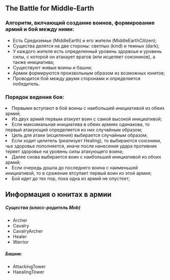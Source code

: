 <h2>The Battle for Middle-Earth</h2>
<h3>Алгоритм, вклчающий создание воинов, формирование армий и бой между ними:</h3>
<ul>
  <li>Есть Средиземье (MiddleEarth) и его жители (MiddleEarthCitizen);</li>
  <li>Существа делятся на две стороны: светлых (kind) и темных (dark);</li>
  <li>У каждого жителя есть определенный уровень здорвоья и уровень силы, с которой он атакаует врагов (или исцеляет союзников), а также инициатива;</li>
  <li>Существуют живые воины и башни;</li>
  <li>Армии формируются произвольным образом из возможных юнитов;</li>
  <li>Проводится бой между двумя сторонами и определяется победитель.</li>
</ul>
<h3>Порядок ведения боя:</h3>
  <li>Первыми вступают в бой воины с наибольшей инициативой из обеих армий;</li>
  <li>Из двух армий первым атакует воин с самой высокой инициативой;</li>
  <li>Если максимальная инициатива в обеих армиях одинакова, то первый атакующий определяется из них случайным образом;</li>
  <li>Цель для атаки (исцеления) выбирается случайным образом;</li>
  <li>Если ходит целитель (реализует Healing), то выбираются союзники, чье здоровье пополняется, иначе после нанесения удара противник теряет здоровье на уровень силы атакующего воина;</li>
  <li>Далее снова выбирается воин с наибольшей инициативой из обоих армий;</li>
  <li>Если очередь дошла до последнего воина с наименьшей инициативой, то в сражение втсупает первый воин из этой армии;</li>
  <li>Бой идет до тех пор, пока одна из армий не опустеет;</li>
</ul>

<h2>Информация о юнитах в армии</h2>
  <h5>Существа (класс-родитель Mob)</h5> 
      <ul>
        <li>Archer</li>
        <li>Cavalry</li>
        <li>CavalryArcher</li>
        <li>Healer</li>	
        <li>Warrior</li>
      </ul>
  <h5>Башни:</h5>
    <ul>
       <li>AttackingTower</li>
       <li>HaealingTower</li>
    </ul>

